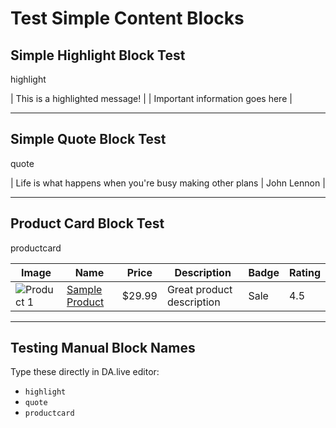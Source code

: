 # Test Simple Content Blocks

## Simple Highlight Block Test

highlight

| This is a highlighted message! |
| Important information goes here |

---

## Simple Quote Block Test

quote

| Life is what happens when you're busy making other plans | John Lennon |

---

## Product Card Block Test

productcard

| Image | Name | Price | Description | Badge | Rating |
|-------|------|-------|-------------|-------|--------|
| ![Product 1](https://via.placeholder.com/300) | [Sample Product](/product-1) | $29.99 | Great product description | Sale | 4.5 |

---

## Testing Manual Block Names

Type these directly in DA.live editor:

- `highlight`
- `quote` 
- `productcard`